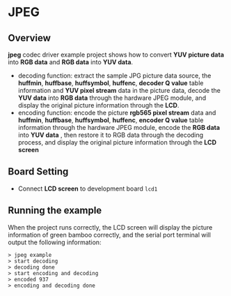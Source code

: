 # JPEG

## Overview

**jpeg** codec driver example project shows how to convert **YUV picture data** into **RGB data** and **RGB data** into **YUV data**.
- decoding function: extract the sample JPG picture data source, the **huffmin**, **huffbase**, **huffsymbol**, **huffenc**, **decoder Q value** table information and **YUV pixel stream** data in the picture data, decode the **YUV data** into **RGB data** through the hardware JPEG module, and display the original picture information through the **LCD**.
- encoding function: encode the picture **rgb565 pixel stream** data and **huffmin**, **huffbase**, **huffsymbol**, **huffenc**, **encoder Q value** table information through the hardware JPEG module, encode the **RGB data** into **YUV data** , then restore it to RGB data through the decoding process, and display the original picture information through the **LCD screen**

## Board Setting

- Connect **LCD screen** to development board ``lcd1``

## Running the example

When the project runs correctly, the LCD screen will display the picture information of green bamboo correctly, and the serial port terminal will output the following information:
```console
> jpeg example
> start decoding
> decoding done
> start encoding and decoding
> encoded 937
> encoding and decoding done
```

